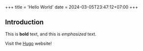 +++
title = 'Hello World'
date = 2024-03-05T23:47:12+07:00
+++

## Introduction

This is **bold** text, and this is *emphasized* text.

Visit the [Hugo](https://gohugo.io) website!